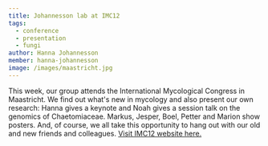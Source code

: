 ```yaml
---
title: Johannesson lab at IMC12
tags:
  - conference
  - presentation
  - fungi
author: Hanna Johannesson
member: hanna-johannesson
image: /images/maastricht.jpg
---
```


This week, our group attends the International Mycological Congress in Maastricht. We find out what's new in mycology and also present our own research: Hanna gives a keynote and Noah gives a session talk on the genomics of Chaetomiaceae. Markus, Jesper, Boel, Petter and Marion show posters. And, of course, we all take this opportunity to hang out with our old and new friends and colleagues. <a href=”https://imc12.org/” target="_blank">Visit IMC12 website here.</a>
